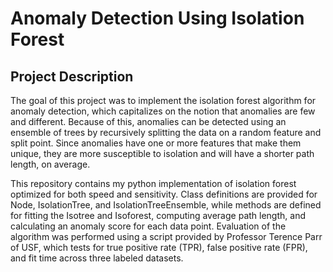 # Anomaly Detection Using Isolation Forest

## Project Description
The goal of this project was to implement the isolation forest algorithm for anomaly detection, which capitalizes on the notion that anomalies are few and different. Because of this, anomalies can be detected using an ensemble of trees by recursively splitting the data on a random feature and split point. Since anomalies have one or more features that make them unique, they are more susceptible to isolation and will have a shorter path length, on average.

This repository contains my python implementation of isolation forest optimized for both speed and sensitivity. Class definitions are provided for Node, IsolationTree, and IsolationTreeEnsemble, while methods are defined for fitting the Isotree and Isoforest, computing average path length, and calculating an anomaly score for each data point. Evaluation of the algorithm was performed using a script provided by Professor Terence Parr of USF, which tests for true positive rate (TPR), false positive rate (FPR), and fit time across three labeled datasets.

